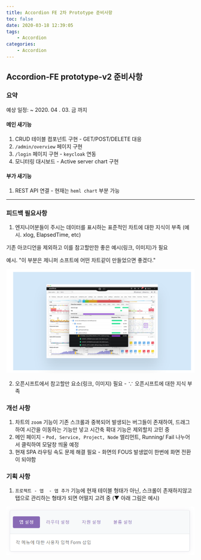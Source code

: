 ```yaml
---
title: Accordion FE 2차 Prototype 준비사항
toc: false
date: 2020-03-18 12:39:05
tags: 
    - Accordion
categories: 
    - Accordion
---
```


## Accordion-FE prototype-v2  준비사항

### 요약

예상 일정: ~ 2020. 04 . 03. 금 까지

#### 메인 새기능

1. CRUD 테이블 컴포넌트 구현 - GET/POST/DELETE 대응
2. `/admin/overview` 페이지 구현
3. `/login` 페이지 구현 - `keycloak` 연동
4. 모니터링 대시보드 - Active server chart 구현

#### 부가 새기능

1. REST API 연결 - 현재는 `heml chart`  부분 가능



-------

### 피드백 필요사항

1. 엔지니어분들이 주시는 데이터를 표시하는 표준적인 차트에 대한 지식이 부족 (예시. xlog, ElapsedTime, etc)

기존 아코디언을 제외하고 이를 참고할만한 좋은 예시(링크, 이미지)가 필요

예시. "이 부분은 제니퍼 소프트에 어떤 차트같이 만들었으면 좋겠다."

![제니퍼 소프트](https://raw.githubusercontent.com/taeuk-gang/save-image-repo/image/img/image-20200318144935073.png)

2. 오픈시프트에서 참고할만 요소(링크, 이미지) 필요 - ∵ 오픈시프트에 대한 지식 부족

### 개선 사항

1. 차트의 `zoom` 기능이 기존 스크롤과 중복되어 발생되는 버그들이 존재하여, 드래그하여 시간을 이동하는 기능만 넣고 시간축 확대 기능은 제외할지 고민 중
2. 메인 페이지 - `Pod, Service, Project, Node` 엘리먼트, Running/ Fail 나누어서 클릭하여 모달창 띄울 예정
3. 현재 SPA 라우팅 속도 문제 해결 필요 - 화면의 FOUS 발생없이 한번에 화면 전환이 되야함

### 기획 사항

1. `프로젝트 - 앱  - 앱 추가` 기능에 현재 테이블 형태가 아닌, 스크롤이 존재하지않고 탭으로 관리하는 형태가 되면 어떨지 고려 중 (▼ 아래 그림은 예시)

![예시](https://raw.githubusercontent.com/taeuk-gang/save-image-repo/image/img/image-20200318144736298.png)